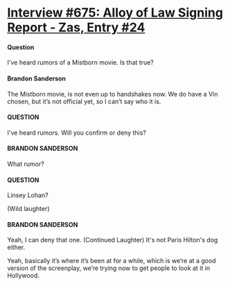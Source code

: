 # [Interview #675: Alloy of Law Signing Report - Zas, Entry #24](https://www.theoryland.com/intvmain.php?i=675#24)

#### Question

I've heard rumors of a Mistborn movie. Is that true?

#### Brandon Sanderson

The Mistborn movie, is not even up to handshakes now. We do have a Vin chosen, but it’s not official yet, so I can’t say who it is.

#### QUESTION

I've heard rumors. Will you confirm or deny this?

#### BRANDON SANDERSON

What rumor?

#### QUESTION

Linsey Lohan?

(Wild laughter)

#### BRANDON SANDERSON

Yeah, I can deny that one. (Continued Laughter) It's not Paris Hilton's dog either.

Yeah, basically it’s where it’s been at for a while, which is we’re at a good version of the screenplay, we’re trying now to get people to look at it in Hollywood.

